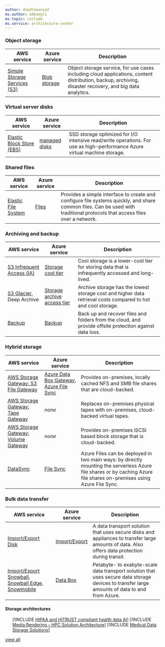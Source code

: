 ```yaml
---
author: doodlemania2
ms.author: adboegli
ms.topic: include
ms.service: architecture-center
---
```


### Object storage

| AWS service | Azure service | Description |
| ----------- | ------------- | ----------- |
| [Simple Storage Services (S3)](https://aws.amazon.com/s3/) | [Blob storage](/azure/storage/blobs/storage-blobs-introduction) | Object storage service, for use cases including cloud applications, content distribution, backup, archiving, disaster recovery, and big data analytics. |

### Virtual server disks

| AWS service | Azure service | Description |
| ----------- | ------------- | ----------- |
| [Elastic Block Store (EBS)](https://aws.amazon.com/ebs/) | [managed disks](https://azure.microsoft.com/services/storage/disks/) | SSD storage optimized for I/O intensive read/write operations. For use as high-performance Azure virtual machine storage. |

### Shared files

| AWS service | Azure service | Description |
| ----------- | ------------- | ----------- |
| [Elastic File System](https://aws.amazon.com/efs/) | [Files](https://azure.microsoft.com/services/storage/files/) | Provides a simple interface to create and configure file systems quickly, and share common files. Can be used with traditional protocols that access files over a network. |

### Archiving and backup

| AWS service | Azure service | Description |
| ----------- | ------------- | ----------- |
| [S3 Infrequent Access (IA)](https://aws.amazon.com/s3/storage-classes) | [Storage cool tier](/azure/storage/blobs/access-tiers-overview) | Cool storage is a lower-cost tier for storing data that is infrequently accessed and long-lived. |
| [S3 Glacier](https://aws.amazon.com/s3/storage-classes), Deep Archive | [Storage archive access tier](/azure/storage/blobs/access-tiers-overview) | Archive storage has the lowest storage cost and higher data retrieval costs compared to hot and cool storage. |
| [Backup](https://aws.amazon.com/backup/) | [Backup](https://azure.microsoft.com/services/backup/) | Back up and recover files and folders from the cloud, and provide offsite protection against data loss. |

### Hybrid storage

| AWS service | Azure service | Description |
| ----------- | ------------- | ----------- |
| [AWS Storage Gateway: S3 File Gateway](https://aws.amazon.com/storagegateway/file/s3/) | [Azure Data Box Gateway](/azure/databox-gateway/data-box-gateway-overview), [Azure File Sync](/azure/storage/file-sync/file-sync-introduction) | Provides on-premises, locally cached NFS and SMB file shares that are cloud-backed. |
| [AWS Storage Gateway: Tape Gateway](https://aws.amazon.com/storagegateway/vtl/) | _none_ | Replaces on-premises physical tapes with on-premises, cloud-backed virtual tapes. |
| [AWS Storage Gateway: Volume Gateway](https://aws.amazon.com/storagegateway/volume/) | _none_ | Provides on-premises iSCSI based block storage that is cloud-backed. |
| [DataSync](https://aws.amazon.com/datasync/) | [File Sync](/azure/storage/file-sync/file-sync-introduction) | Azure Files can be deployed in two main ways: by directly mounting the serverless Azure file shares or by caching Azure file shares on-premises using Azure File Sync.|

### Bulk data transfer

| AWS service | Azure service | Description |
| ----------- | ------------- | ----------- |
| [Import/Export Disk](https://aws.amazon.com/snowball/disk/details/) | [Import/Export](/azure/storage/common/storage-import-export-service) | A data transport solution that uses secure disks and appliances to transfer large amounts of data. Also offers data protection during transit. |
| [Import/Export Snowball](https://aws.amazon.com/snowball/), [Snowball Edge](https://aws.amazon.com/snowball-edge/), [Snowmobile](https://aws.amazon.com/snowmobile/) | [Data Box](https://azure.microsoft.com/services/storage/databox/) | Petabyte- to exabyte-scale data transport solution that uses secure data storage devices to transfer large amounts of data to and from Azure. |

#### Storage architectures

<ul class="grid">

[!INCLUDE [HIPAA and HITRUST compliant health data AI](../../includes/cards/security-compliance-blueprint-hipaa-hitrust-health-data-ai.md)]
[!INCLUDE [Media Rendering – HPC Solution Architecture](../../includes/cards/azure-batch-rendering.md)]
[!INCLUDE [Medical Data Storage Solutions](../../includes/cards/medical-data-storage.md)]

</ul>

[view all](/azure/architecture/browse/#storage)
